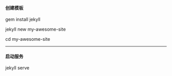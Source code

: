  #### 创建模板

 gem install jekyll

 jekyll new my-awesome-site

 cd my-awesome-site
 
 ---
 
 #### 启动服务
 
 jekyll serve